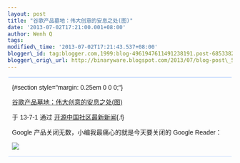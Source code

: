```yaml
--- 
layout: post 
title: "谷歌产品墓地：伟大创意的安息之处(图)" 
date: '2013-07-02T17:21:00.001+08:00' 
author: Wenh Q
tags:
modified\_time: '2013-07-02T17:21:43.537+08:00' 
blogger\_id: tag:blogger.com,1999:blog-4961947611491238191.post-685338259955065374
blogger\_orig\_url: http://binaryware.blogspot.com/2013/07/blog-post\_5680.html
---
```

<div
style="background-color: #c3d9ff; font-size: 1px !important; line-height: 0px !important; margin: 0px 2px; padding-top: 1px;">

</div>

<div
style="background-color: #c3d9ff; font-size: 1px !important; line-height: 0px !important; margin: 0px 2px; padding-top: 1px;">

</div>

<div
style="font-family: sans-serif; margin: 0px 10px; overflow: auto; width: 100%;">

 {#section style="margin: 0.25em 0 0 0;"}

<div>

[谷歌产品墓地：伟大创意的安息之处(图)](http://www.oschina.net/news/41953/google-products-cemetery)

</div>

<div style="margin-bottom: 0.5em;">

于 13-7-1 通过
[开源中国社区最新新闻](http://www.oschina.net/?from=rss){.f}

</div>



Google 产品关闭无数，小编我最痛心的就是今天要关闭的 Google Reader：

![](http://static.oschina.net/uploads/img/201307/02080612_qBU6.jpg)

</div>



<div
style="background-color: #c3d9ff; font-size: 1px !important; line-height: 0px !important; margin: 0px 2px; padding-top: 1px;">

</div>
